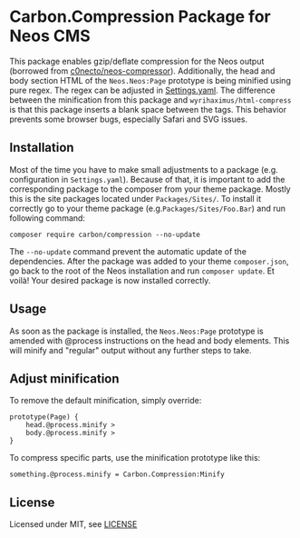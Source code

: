 Carbon.Compression Package for Neos CMS
=======================================

This package enables gzip/deflate compression for the Neos output (borrowed from [c0necto/neos-compressor](https://github.com/c0necto/neos-compressor)). Additionally, the head and body section HTML of the `Neos.Neos:Page` prototype is being minified using pure regex. The regex can be adjusted in [Settings.yaml](Configuration/Settings.yaml). The difference between the minification from this package and `wyrihaximus/html-compress` is that this package inserts a blank space between the tags. This behavior prevents some browser bugs, especially Safari and SVG issues.


Installation
------------

Most of the time you have to make small adjustments to a package (e.g. configuration in `Settings.yaml`). Because of that, it is important to add the corresponding package to the composer from your theme package. Mostly this is the site packages located under `Packages/Sites/`. To install it correctly go to your theme package (e.g.`Packages/Sites/Foo.Bar`) and run following command:
```
composer require carbon/compression --no-update
```

The `--no-update` command prevent the automatic update of the dependencies. After the package was added to your theme `composer.json`, go back to the root of the Neos installation and run `composer update`. Et voilà! Your desired package is now installed correctly.


Usage
-----

As soon as the package is installed, the `Neos.Neos:Page` prototype is amended with @process instructions on the head and body elements. This will minify and "regular" output without any further steps to take.


Adjust minification
-------------------

To remove the default minification, simply override:

```
prototype(Page) {
    head.@process.minify >
    body.@process.minify >
}
```

To compress specific parts, use the minification prototype like this:

```
something.@process.minify = Carbon.Compression:Minify
```


License
-------

Licensed under MIT, see [LICENSE](LICENSE)
